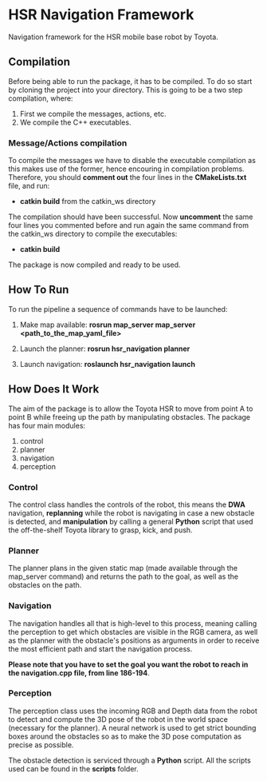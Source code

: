 # HSR Navigation Framework

Navigation framework for the HSR mobile base robot by Toyota.

## Compilation

Before being able to run the package, it has to be compiled. To do so start by cloning the project into your directory. This is going to be a two step compilation, where:

1) First we compile the messages, actions, etc.
2) We compile the C++ executables.

### Message/Actions compilation

To compile the messages we have to disable the executable compilation as this makes use of the former, hence encouring in compilation problems. Therefore, you should **comment out** the four lines in the **CMakeLists.txt** file, and run:

- **catkin build** from the catkin_ws directory

The compilation should have been successful. Now **uncomment** the same four lines you commented before and run again the same command from the catkin_ws directory to compile the executables:

- **catkin build**

The package is now compiled and ready to be used.

## How To Run

To run the pipeline a sequence of commands have to be launched:

1) Make map available: **rosrun map_server map_server <path_to_the_map_yaml_file>**

2) Launch the planner: **rosrun hsr_navigation planner**

3) Launch navigation: **roslaunch hsr_navigation launch**

## How Does It Work

The aim of the package is to allow the Toyota HSR to move from point A to point B while freeing up the path by manipulating obstacles. The package has four main modules:

1) control
2) planner
3) navigation
4) perception

### Control

The control class handles the controls of the robot, this means the **DWA** navigation, **replanning** while the robot is navigating in case a new obstacle is detected, and **manipulation** by calling a general **Python** script that used the off-the-shelf Toyota library to grasp, kick, and push.

### Planner

The planner plans in the given static map (made available through the map_server command) and returns the path to the goal, as well as the obstacles on the path.

### Navigation

The navigation handles all that is high-level to this process, meaning calling the perception to get which obstacles are visible in the RGB camera, as well as the planner with the obstacle's positions as arguments in order to receive the most efficient path and start the navigation process.

**Please note that you have to set the goal you want the robot to reach in the navigation.cpp file, from line 186-194**.

### Perception

The perception class uses the incoming RGB and Depth data from the robot to detect and compute the 3D pose of the robot in the world space (necessary for the planner). A neural network is used to get strict bounding boxes around the obstacles so as to make the 3D pose computation as precise as possible.

The obstacle detection is serviced through a **Python** script. All the scripts used can be found in the **scripts** folder.
